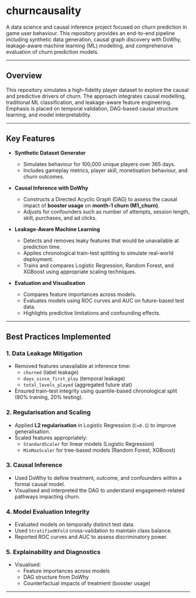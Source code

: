 # churncausality

A data science and causal inference project focused on churn prediction in game user behaviour. This repository provides an end-to-end pipeline including synthetic data generation, causal graph discovery with DoWhy, leakage-aware machine learning (ML) modelling, and comprehensive evaluation of churn prediction models.

---

## Overview

This repository simulates a high-fidelity player dataset to explore the causal and predictive drivers of churn. The approach integrates causal modelling, traditional ML classification, and leakage-aware feature engineering. Emphasis is placed on temporal validation, DAG-based causal structure learning, and model interpretability.

---

## Key Features

- **Synthetic Dataset Generator**
  - Simulates behaviour for 100,000 unique players over 365 days.
  - Includes gameplay metrics, player skill, monetisation behaviour, and churn outcomes.

- **Causal Inference with DoWhy**
  - Constructs a Directed Acyclic Graph (DAG) to assess the causal impact of **booster usage** on **month-1 churn (M1_churn)**.
  - Adjusts for confounders such as number of attempts, session length, skill, purchases, and ad clicks.

- **Leakage-Aware Machine Learning**
  - Detects and removes leaky features that would be unavailable at prediction time.
  - Applies chronological train-test splitting to simulate real-world deployment.
  - Trains and compares Logistic Regression, Random Forest, and XGBoost using appropriate scaling techniques.

- **Evaluation and Visualisation**
  - Compares feature importances across models.
  - Evaluates models using ROC curves and AUC on future-based test data.
  - Highlights predictive limitations and confounding effects.

---


## Best Practices Implemented

### 1. Data Leakage Mitigation

- Removed features unavailable at inference time:
  - `churned` (label leakage)
  - `days_since_first_play` (temporal leakage)
  - `total_levels_played` (aggregated future stat)
- Ensured train-test integrity using quantile-based chronological split (80% training, 20% testing).

### 2. Regularisation and Scaling

- Applied **L2 regularisation** in Logistic Regression (`C=0.1`) to improve generalisation.
- Scaled features appropriately:
  - `StandardScaler` for linear models (Logistic Regression)
  - `MinMaxScaler` for tree-based models (Random Forest, XGBoost)

### 3. Causal Inference

- Used DoWhy to define treatment, outcome, and confounders within a formal causal model.
- Visualised and interpreted the DAG to understand engagement-related pathways impacting churn.

### 4. Model Evaluation Integrity

- Evaluated models on temporally distinct test data.
- Used `StratifiedKFold` cross-validation to maintain class balance.
- Reported ROC curves and AUC to assess discriminatory power.

### 5. Explainability and Diagnostics

- Visualised:
  - Feature importances across models
  - DAG structure from DoWhy
  - Counterfactual impacts of treatment (booster usage)

---
